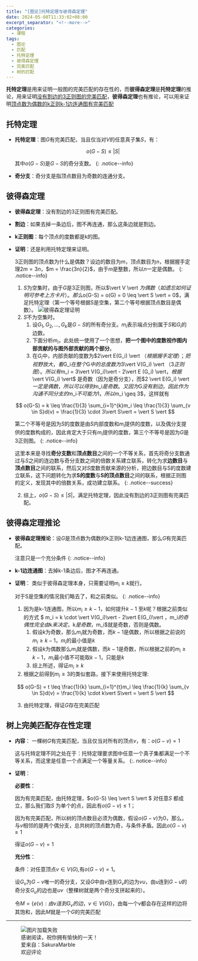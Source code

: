 ```yaml
---
title: "[图论]托特定理与彼得森定理"
date: 2024-05-08T11:33:02+08:00
excerpt_separator: "<!--more-->"
categories:
  - 课程
tags:
  - 图论
  - 匹配
  - 托特定理
  - 彼得森定理
  - 完美匹配
  - 树的匹配
---
```

**托特定理**是用来证明一般图的完美匹配的存在性的，而**彼得森定理**是**托特定理**的推论，用来证明<u>没有割边的3正则图的完美匹配</u>，**彼得森定理**也有推论，可以用来证明<u>顶点数为偶数的k正则k-1边连通图有完美匹配</u>
<!--more-->
## 托特定理
- **托特定理**：图$G$有完美匹配，当且仅当对$V$的任意真子集$S$，有：
  
  $$
  o(G-S) \leq |S|
  $$

  其中$o(G-S)$是$G-S$的奇分支数。
  {: .notice--info}
- **奇分支**：奇分支是指顶点数目为奇数的连通分支。

## 彼得森定理
- **彼得森定理**：没有割边的3正则图有完美匹配。
- **割边**：如果去掉一条边后，图不再连通，那么这条边就是割边。
- **k正则图**：每个顶点的度数都是k的图。
- **证明**：还是利用托特定理来证明。
  
  3正则图的顶点数为什么是偶数？设边的数目为$m$，顶点数目为$n$，根据握手定理$2m = 3n$，$m = \frac{3n}{2}$，由于$m$是整数，所以$n$一定是偶数。
  {: .notice--info}

  1. $S$为空集时，由于$G$是3正则图，所以$\vert V \vert $为偶数（如遗忘如何证明可参考上方卡片）。那么$o(G-S) = o(G) = 0 \leq  \vert S \vert = 0$，满足托特定理（第一个等号根据S是空集，第二个等号根据顶点数目是偶数）。
  ![彼得森定理证明](/sakuramarble/assets/post-pictures/2024-05-08-[图论]托特定理与彼得森定理/彼得森定理证明.png)
  1. $S$不为空集时。
     1. 设$G_1,G_2,...,G_k$是$G-S$的所有奇分支。$m_i$表示端点分别属于$S$和$G_i$的边数。
     2. 下面分析$m_i$，此处统一使用了一个思想，**把一个图中的度数视作图内部贡献的与图外部贡献的两个部分**。
     3. 在$G_i$中，内部贡献的度数为$2\vert E(G_i) \vert $（根据握手定理）；把视野放大，看$G_i$在整个$G$中的总度数为$3\vert V(G_i) \vert $（3正则图）。所以有$m_i = 3\vert V(G_i)\vert - 2\vert E (G_i) \vert$，根据$\vert V(G_i) \vert$ 是奇数（因为是奇分支），而$2 \vert E(G_i) \vert $一定是偶数，所以可以得到$m_i$是奇数。又因为$G$没有割边，因此作为沟通不同分支的$m_i$不可能为1，所以$m_i \geq 3$，这样就有
   
    $$
    o(G-S) = k \leq \frac{1}{3} \sum_{i=1}^{k}m_i \leq \frac{1}{3} \sum_{v \in S}d(v) = \frac{1}{3} \cdot 3\vert S\vert  = \vert S \vert
    $$

    第二个不等号是因为$S$的度数是由$S$内部度数和$m_i$提供的度数，以及偶分支提供的度数构成的，因此肯定大于只有$m_i$提供的度数，第三个不等号是因为$G$是3正则图。
    {: .notice--info}

    这里本来是寻找**奇分支数**和**顶点数目**之间的一个不等关系，首先将奇分支数通过与$S$之间的连边数与奇分支数之间的倍数关系建立联系，转化为求**边数目**与**顶点数目**之间的联系，然后又对$S$度数贡献来源的分析，把边数目与S的度数建立联系，这下问题转化为求**S的度数**与**S的顶点数目**之间的联系，根据正则图的定义，发现其中的倍数关系，成功建立联系。
    {: .notice--success}

  2. 综上，$o(G-S) \leq \vert S \vert$，满足托特定理，因此没有割边的3正则图有完美匹配。

## 彼得森定理推论
- **彼得森定理推论**：设$G$是顶点数为偶数的k正则k-1边连通图，那么$G$有完美匹配。
  
  注意只是一个充分条件
  {: .notice--info}

- **k-1边连通图**：去掉k-1条边后，图才不再连通。
- **证明**：
  类似于彼得森定理本身，只需要证明$m_i \geq k$就行。

  对于S是空集的情况我们略去了，和之前类似。
  {: .notice--info}

  1. 因为是k-1连通图，所以$m_i \geq k-1$，如何提升$k-1$ 至$k$呢？根据之前类似的方式 $ m_i = k \cdot \vert V(G_i)\vert  - 2\vert E(G_i)\vert $，$m_i$的奇偶性完全由$k$来决定，$k$是奇数，$m_i$就是奇数，否则是偶数。
     1. 假设$k$为奇数，那么$m_i$就为奇数，而$k-1$是偶数，所以根据之前说的$m_i \geq k-1$，$m_i$的最小值是$k$
     2. 假设$k$为偶数那么$m_i$就是偶数，而$k-1$是奇数，所以根据之前的$m_i \geq k-1$，$m_i$最小值不可能取$k-1$，只能是$k$
     3. 综上所述，得证$m_i \geq k$
  2. 根据之前得到$m_i \geq 3$的类似套路，接下来使用托特定理:
   
  $$
  o(G-S) = t \leq \frac{1}{k} \sum_{i=1}^{t}m_i \leq \frac{1}{k} \sum_{v \in S}d(v) = \frac{1}{k} \cdot k\vert S\vert  = \vert S \vert
  $$

  3. 由托特定理，得证$G$存在完美匹配

## 树上完美匹配存在性定理
- **内容**：
  一棵树$G$有完美匹配，当且仅当对所有的顶点$v$，有：$o(G-v) = 1$

  这与托特定理不同之处在于：托特定理要求图中任意一个真子集都满足一个不等关系，而这里是任意一个点满足一个等量关系。
  {:. notice--info}

- **证明**：
  
  **必要性**：

  因为有完美匹配，由托特定理，$o(G-S) \leq \vert S \vert $ 对任意$S$ 都成立，那么我们取$S$ 为单个的点，因此有$o(G-v) \leq 1$；

  因为有完美匹配，所以树的顶点数目必须为偶数，假设$o(G-v)$为0，那么，与$v$相邻的是两个偶分支，总共树的顶点数为奇，与条件矛盾。因此$o(G-v) \geq 1$

  得证$o(G-v) = 1$

  **充分性**：
  
  条件：对任意顶点$v \in V(G)$,有$o(G-v) = 1$。

  设$G_v$为$G-v$唯一的奇分支，又设$G$中由$v$连到$G_v$的边为$vu$，由$u$连到$G-u$的奇分支$G_u$的边也是$uv$（整棵树就是两个奇分支拼起来的）。

  令$M = \{e(v):由v连到G_v的边，v \in V(G)\}$，由每一个$v$都会存在这样的边将其饱和，因此$M$就是一个$G$的完美匹配

---
<figure>
  <img src="/sakuramarble/assets/images/thanks.png" alt="图片加载失败">
  <figcaption>
  感谢阅读，祝你拥有愉快的一天！
  <br>
  爱来自：SakuraMarble
  <br>
  欢迎评论
  </figcaption>
</figure>

<script src="https://utteranc.es/client.js"
        repo="SakuraMarble/sakuramarble"
        issue-term="pathname"
        label="✨"
        theme="github-dark"
        crossorigin="anonymous"
        async>
</script>
  